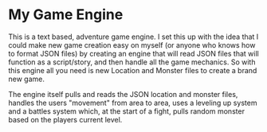 # My Game Engine
<p>This is a text based, adventure game engine. I set this up with the idea that I could make new game creation easy on myself (or anyone who knows how to format JSON files) by creating an engine that will read JSON files that will function as a script/story, and then handle all the game mechanics. So with this engine all you need is new Location and Monster files to create a brand new game.</p>
<p>The engine itself pulls and reads the JSON location and monster files, handles the users "movement" from area to area, uses a leveling up system and a battles system which, at the start of a fight, pulls random monster based on the players current level.</p>

